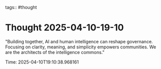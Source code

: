 tags:: #thought

# Thought 2025-04-10-19-10

"Building together, AI and human intelligence can reshape governance. Focusing on clarity, meaning, and simplicity empowers communities. We are the architects of the intelligence commons."

Time: 2025-04-10T19:10:38.968161
